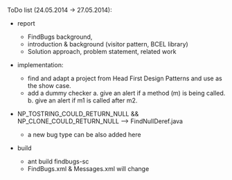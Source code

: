 ToDo list (24.05.2014 -> 27.05.2014):

- report
  - FindBugs background, 
  - introduction & background (visitor pattern, BCEL library)
  - Solution approach, problem statement, related work
- implementation:
  - find and adapt a project from Head First Design Patterns and use as the show case. 
  - add a dummy checker
    a. give an alert if a method (m) is being called.
    b. give an alert if m1 is called after m2.

- NP_TOSTRING_COULD_RETURN_NULL && NP_CLONE_COULD_RETURN_NULL --> FindNullDeref.java
  - a new bug type can be also added here

- build
  - ant build findbugs-sc
  - FindBugs.xml & Messages.xml will change

